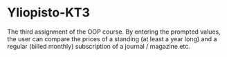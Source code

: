 # Yliopisto-KT3
The third assignment of the OOP course. By entering the prompted values, the user can compare the prices of a standing (at least a year long) and a regular (billed monthly) subscription of a journal / magazine etc.
